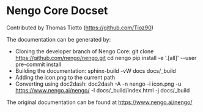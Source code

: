 Nengo Core Docset
=======================
Contributed by Thomas Tiotto (https://github.com/Tioz90)

The documentation can be generated by:
* Cloning the developer branch of Nengo Core: 
    git clone https://github.com/nengo/nengo.git
    cd nengo
    pip install -e '.[all]' --user
    pre-commit install
* Building the documentation:
    sphinx-build -vW docs docs/_build
* Adding the icon.png to the current path
* Converting using doc2dash:
    doc2dash -A -n nengo -i icon.png -u https://www.nengo.ai/nengo/ -I docs/_build/index.html -j docs/_build

The original documentation can be found at https://www.nengo.ai/nengo/
